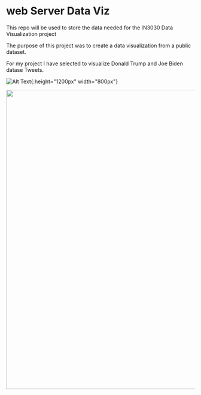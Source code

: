 # web Server Data Viz

This repo will be used to store the data needed for the IN3030 Data Visualization project

The purpose of this project was to create a data visualization from a public dataset.

For my project I have selected to visualize Donald Trump and Joe Biden datase Tweets.

![Alt Text](){:height="1200px" width="800px"}


<img src="https://media.giphy.com/media/A3XevNwiZLfp0V18t8/giphy.gif" width="1200" height="800">
